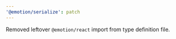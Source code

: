 ```yaml
---
'@emotion/serialize': patch
---
```


Removed leftover `@emotion/react` import from type definition file.
